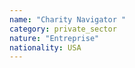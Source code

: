 ```yaml
---
name: "Charity Navigator "
category: private_sector
nature: "Entreprise"
nationality: USA
---
```

    
